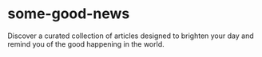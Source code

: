 # some-good-news
Discover a curated collection of articles designed to brighten your day and remind you of the good happening in the world.
